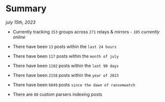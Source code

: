 
# Summary
_july 15th, 2023_

- Currently tracking `153` groups across `271` relays & mirrors - _`105` currently online_

- There have been `13` posts within the `last 24 hours`

- There have been `117` posts within the `month of july`

- There have been `1102` posts within the `last 90 days`

- There have been `2158` posts within the `year of 2023`

- There have been `6849` posts `since the dawn of ransomwatch`

- There are `80` custom parsers indexing posts
